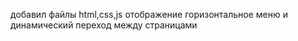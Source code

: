 добавил файлы html,css,js 
отображение  горизонтальное меню и динамический переход между страницами
